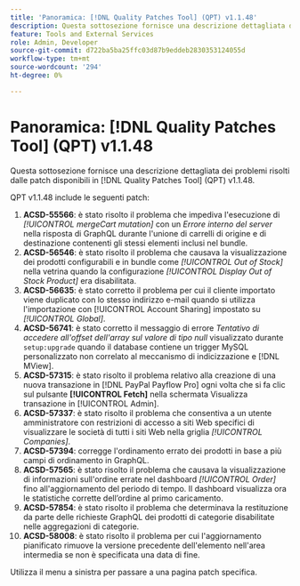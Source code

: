 ```yaml
---
title: 'Panoramica: [!DNL Quality Patches Tool] (QPT) v1.1.48'
description: Questa sottosezione fornisce una descrizione dettagliata dei problemi risolti dalle patch disponibili in  [!DNL Quality Patches Tool] (QPT) v1.1.48.
feature: Tools and External Services
role: Admin, Developer
source-git-commit: d722ba5ba25ffc03d87b9eddeb2830353124055d
workflow-type: tm+mt
source-wordcount: '294'
ht-degree: 0%

---
```


# Panoramica: [!DNL Quality Patches Tool] (QPT) v1.1.48

Questa sottosezione fornisce una descrizione dettagliata dei problemi risolti dalle patch disponibili in [!DNL Quality Patches Tool] (QPT) v1.1.48.

QPT v1.1.48 include le seguenti patch:

1. **ACSD-55566**: è stato risolto il problema che impediva l&#39;esecuzione di *[!UICONTROL mergeCart mutation]* con un *Errore interno del server* nella risposta di GraphQL durante l&#39;unione di carrelli di origine e di destinazione contenenti gli stessi elementi inclusi nel bundle.
1. **ACSD-56546**: è stato risolto il problema che causava la visualizzazione dei prodotti configurabili e in bundle come *[!UICONTROL Out of Stock]* nella vetrina quando la configurazione *[!UICONTROL Display Out of Stock Product]* era disabilitata.
1. **ACSD-56635**: è stato corretto il problema per cui il cliente importato viene duplicato con lo stesso indirizzo e-mail quando si utilizza l&#39;importazione con [!UICONTROL Account Sharing] impostato su *[!UICONTROL Global]*.
1. **ACSD-56741**: è stato corretto il messaggio di errore *Tentativo di accedere all&#39;offset dell&#39;array sul valore di tipo null* visualizzato durante `setup:upgrade` quando il database contiene un trigger MySQL personalizzato non correlato al meccanismo di indicizzazione e [!DNL MView].
1. **ACSD-57315**: è stato risolto il problema relativo alla creazione di una nuova transazione in [!DNL PayPal Payflow Pro] ogni volta che si fa clic sul pulsante **[!UICONTROL Fetch]** nella schermata Visualizza transazione in [!UICONTROL Admin].
1. **ACSD-57337**: è stato risolto il problema che consentiva a un utente amministratore con restrizioni di accesso a siti Web specifici di visualizzare le società di tutti i siti Web nella griglia *[!UICONTROL Companies]*.
1. **ACSD-57394**: corregge l&#39;ordinamento errato dei prodotti in base a più campi di ordinamento in GraphQL.
1. **ACSD-57565**: è stato risolto il problema che causava la visualizzazione di informazioni sull&#39;ordine errate nel dashboard *[!UICONTROL Order]* fino all&#39;aggiornamento del periodo di tempo. Il dashboard visualizza ora le statistiche corrette dell’ordine al primo caricamento.
1. **ACSD-57854**: è stato risolto il problema che determinava la restituzione da parte delle richieste GraphQL dei prodotti di categorie disabilitate nelle aggregazioni di categorie.
1. **ACSD-58008**: è stato risolto il problema per cui l&#39;aggiornamento pianificato rimuove la versione precedente dell&#39;elemento nell&#39;area intermedia se non è specificata una data di fine.

Utilizza il menu a sinistra per passare a una pagina patch specifica.

